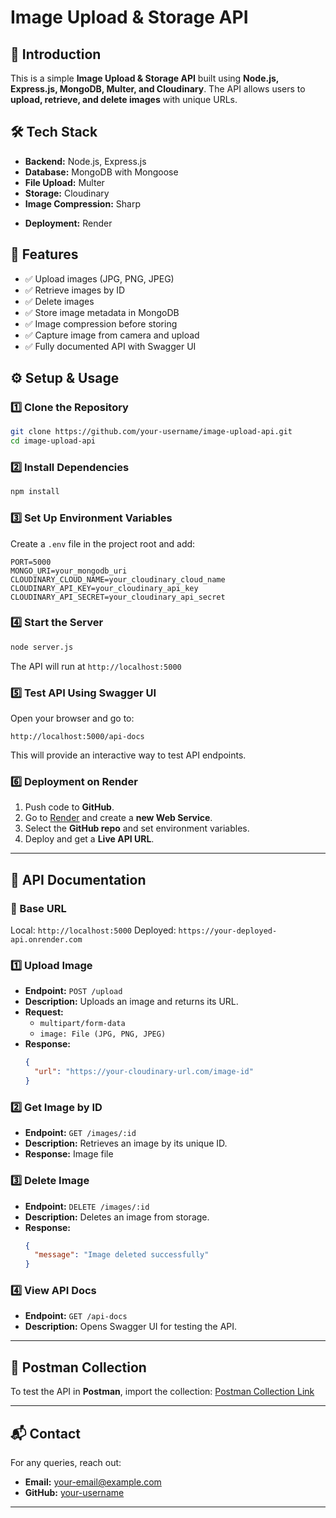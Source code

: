 # Image Upload & Storage API

## 🚀 Introduction

This is a simple **Image Upload & Storage API** built using **Node.js, Express.js, MongoDB, Multer, and Cloudinary**. The API allows users to **upload, retrieve, and delete images** with unique URLs.

## 🛠️ Tech Stack

- **Backend:** Node.js, Express.js
- **Database:** MongoDB with Mongoose
- **File Upload:** Multer
- **Storage:** Cloudinary
- **Image Compression:** Sharp
<!-- - **API Documentation:** Swagger UI -->
- **Deployment:** Render

## 📌 Features

- ✅ Upload images (JPG, PNG, JPEG)
- ✅ Retrieve images by ID
- ✅ Delete images
- ✅ Store image metadata in MongoDB
- ✅ Image compression before storing
- ✅ Capture image from camera and upload
- ✅ Fully documented API with Swagger UI

## ⚙️ Setup & Usage

### 1️⃣ Clone the Repository

```sh
git clone https://github.com/your-username/image-upload-api.git
cd image-upload-api
```

### 2️⃣ Install Dependencies

```sh
npm install
```

### 3️⃣ Set Up Environment Variables

Create a `.env` file in the project root and add:

```env
PORT=5000
MONGO_URI=your_mongodb_uri
CLOUDINARY_CLOUD_NAME=your_cloudinary_cloud_name
CLOUDINARY_API_KEY=your_cloudinary_api_key
CLOUDINARY_API_SECRET=your_cloudinary_api_secret
```

### 4️⃣ Start the Server

```sh
node server.js
```

The API will run at `http://localhost:5000`

### 5️⃣ Test API Using Swagger UI

Open your browser and go to:

```
http://localhost:5000/api-docs
```

This will provide an interactive way to test API endpoints.

### 6️⃣ Deployment on Render

1. Push code to **GitHub**.
2. Go to [Render](https://render.com/) and create a **new Web Service**.
3. Select the **GitHub repo** and set environment variables.
4. Deploy and get a **Live API URL**.

---

## 📜 API Documentation

### 🔹 Base URL

Local: `http://localhost:5000`
Deployed: `https://your-deployed-api.onrender.com`

### 1️⃣ **Upload Image**

- **Endpoint:** `POST /upload`
- **Description:** Uploads an image and returns its URL.
- **Request:**
  - `multipart/form-data`
  - `image: File (JPG, PNG, JPEG)`
- **Response:**
  ```json
  {
    "url": "https://your-cloudinary-url.com/image-id"
  }
  ```

### 2️⃣ **Get Image by ID**

- **Endpoint:** `GET /images/:id`
- **Description:** Retrieves an image by its unique ID.
- **Response:** Image file

### 3️⃣ **Delete Image**

- **Endpoint:** `DELETE /images/:id`
- **Description:** Deletes an image from storage.
- **Response:**
  ```json
  {
    "message": "Image deleted successfully"
  }
  ```

### 4️⃣ **View API Docs**

- **Endpoint:** `GET /api-docs`
- **Description:** Opens Swagger UI for testing the API.

---

## 📌 Postman Collection

To test the API in **Postman**, import the collection: [Postman Collection Link](#)

---

## 📬 Contact

For any queries, reach out:

- **Email:** your-email@example.com
- **GitHub:** [your-username](https://github.com/your-username)

---

